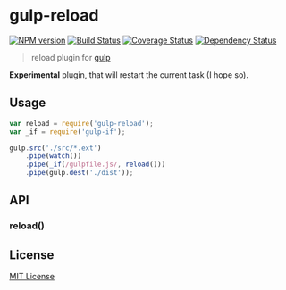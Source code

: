 # gulp-reload
[![NPM version][npm-image]][npm-url] [![Build Status][travis-image]][travis-url] [![Coverage Status][coveralls-image]][coveralls-url] [![Dependency Status][depstat-image]][depstat-url]
> reload plugin for [gulp](https://github.com/wearefractal/gulp)

__Experimental__ plugin, that will restart the current task (I hope so).

## Usage

```javascript
var reload = require('gulp-reload');
var _if = require('gulp-if');

gulp.src('./src/*.ext')
	.pipe(watch())
	.pipe(_if(/gulpfile.js/, reload()))
	.pipe(gulp.dest('./dist'));
```

## API

### reload()

## License

[MIT License](http://en.wikipedia.org/wiki/MIT_License)

[npm-url]: https://npmjs.org/package/gulp-reload
[npm-image]: https://badge.fury.io/js/gulp-reload.png

[travis-url]: http://travis-ci.org/floatdrop/gulp-reload
[travis-image]: https://secure.travis-ci.org/floatdrop/gulp-reload.png?branch=master

[coveralls-url]: https://coveralls.io/r/floatdrop/gulp-reload
[coveralls-image]: https://coveralls.io/repos/floatdrop/gulp-reload/badge.png

[depstat-url]: https://david-dm.org/floatdrop/gulp-reload
[depstat-image]: https://david-dm.org/floatdrop/gulp-reload.png

